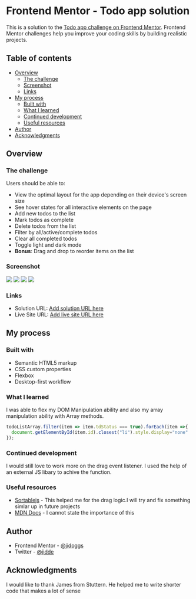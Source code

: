 # Frontend Mentor - Todo app solution

This is a solution to the [Todo app challenge on Frontend Mentor](https://www.frontendmentor.io/challenges/todo-app-Su1_KokOW). Frontend Mentor challenges help you improve your coding skills by building realistic projects. 

## Table of contents

- [Overview](#overview)
  - [The challenge](#the-challenge)
  - [Screenshot](#screenshot)
  - [Links](#links)
- [My process](#my-process)
  - [Built with](#built-with)
  - [What I learned](#what-i-learned)
  - [Continued development](#continued-development)
  - [Useful resources](#useful-resources)
- [Author](#author)
- [Acknowledgments](#acknowledgments)


## Overview

### The challenge

Users should be able to:

- View the optimal layout for the app depending on their device's screen size
- See hover states for all interactive elements on the page
- Add new todos to the list
- Mark todos as complete
- Delete todos from the list
- Filter by all/active/complete todos
- Clear all completed todos
- Toggle light and dark mode
- **Bonus**: Drag and drop to reorder items on the list

### Screenshot

![](./assets/design/tomiwaSS/DarkDesktop.png)
![](./assets/design/tomiwaSS/DarkMobile.png)
![](./assets/design/tomiwaSS/LightDesktop.png)
![](./assets/design/tomiwaSS/LightMobile.png)

### Links

- Solution URL: [Add solution URL here](https://your-solution-url.com)
- Live Site URL: [Add live site URL here](https://your-live-site-url.com)

## My process

### Built with

- Semantic HTML5 markup
- CSS custom properties
- Flexbox
- Desktop-first workflow

### What I learned

I was able to flex my DOM Manipulation ability and also my array manipulation ability with Array methods.


```js
todoListArray.filter(item => item.tdStatus === true).forEach(item =>{
  document.getElementById(item.id).closest("li").style.display="none"
});
```

### Continued development

I would still love to work more on the drag event listener. I used the help of an external JS libary to achive the function.


### Useful resources

- [Sortablejs](https://cdnjs.com/libraries/Sortable) - This helped me for the drag logic.I will try and fix something simlar up in future projects
- [MDN Docs](https://developer.mozilla.org) - I cannot state the importance of this

## Author

- Frontend Mentor - [@jidoggs](https://www.frontendmentor.io/profile/jidoggs)
- Twitter - [@jidde](https://www.twitter.com/jidde_)

## Acknowledgments

I would like to thank James from Stuttern. He helped me to write shorter code that makes a lot of sense